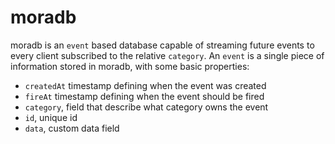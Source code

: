 # moradb

moradb is an `event` based database capable of streaming future events to every client subscribed to the relative `category`.
An `event` is a single piece of information stored in moradb, with some basic properties:
- `createdAt` timestamp defining when the event was created
- `fireAt` timestamp defining when the event should be fired
- `category`, field that describe what category owns the event
- `id`, unique id
- `data`, custom data field

